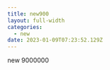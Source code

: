 ```yaml
---
title: new900
layout: full-width
categories:
  - new
date: 2023-01-09T07:23:52.129Z
---
```

n﻿ew 9000000